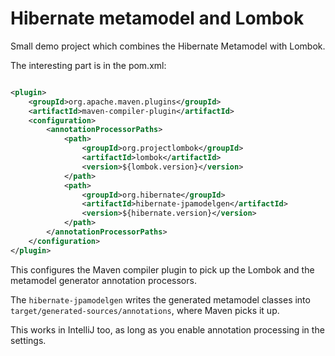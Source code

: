 # Hibernate metamodel and Lombok

Small demo project which combines the Hibernate Metamodel with Lombok.

The interesting part is in the pom.xml:

```xml

<plugin>
    <groupId>org.apache.maven.plugins</groupId>
    <artifactId>maven-compiler-plugin</artifactId>
    <configuration>
        <annotationProcessorPaths>
            <path>
                <groupId>org.projectlombok</groupId>
                <artifactId>lombok</artifactId>
                <version>${lombok.version}</version>
            </path>
            <path>
                <groupId>org.hibernate</groupId>
                <artifactId>hibernate-jpamodelgen</artifactId>
                <version>${hibernate.version}</version>
            </path>
        </annotationProcessorPaths>
    </configuration>
</plugin>
```

This configures the Maven compiler plugin to pick up the Lombok and the metamodel generator annotation processors.

The `hibernate-jpamodelgen` writes the generated metamodel classes into `target/generated-sources/annotations`, where
Maven picks it up.

This works in IntelliJ too, as long as you enable annotation processing in the settings.
